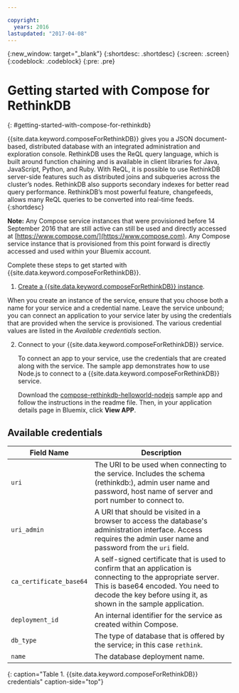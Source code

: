 ```yaml
---

copyright:
  years: 2016
lastupdated: "2017-04-08"
---
```


{:new_window: target="_blank"}
{:shortdesc: .shortdesc}
{:screen: .screen}
{:codeblock: .codeblock}
{:pre: .pre}

# Getting started with Compose for RethinkDB
{: #getting-started-with-compose-for-rethinkdb}

{{site.data.keyword.composeForRethinkDB}} gives you a JSON document-based, distributed database with an integrated administration and exploration console. RethinkDB uses the ReQL query language, which is built around function chaining and is available in client libraries for Java, JavaScript, Python, and Ruby. With ReQL, it is possible to use RethinkDB server-side features such as distributed joins and subqueries across the cluster’s nodes. RethinkDB also supports secondary indexes for better read query performance. RethinkDB’s most powerful feature, changefeeds, allows many ReQL queries to be converted into real-time feeds.
{:shortdesc}

**Note:** Any Compose service instances that were provisioned before 14 September 2016 that are still active can still be used and directly accessed at [https://www.compose.com/](https://www.compose.com). Any Compose service instance that is provisioned from this point forward is directly accessed and used within your Bluemix account.

Complete these steps to get started with {{site.data.keyword.composeForRethinkDB}}.

1. [Create a {{site.data.keyword.composeForRethinkDB}} instance](https://console.ng.bluemix.net/catalog/services/compose-for-rethinkdb/).

  When you create an instance of the service, ensure that you choose both a name for your service and a credential name. Leave the service unbound; you can connect an application to your service later by using the credentials that are provided when the service is provisioned. The various credential values are listed in the *Available credentials* section.

2. Connect to your {{site.data.keyword.composeForRethinkDB}} service.

   To connect an app to your service, use the credentials that are created along with the service. The sample app demonstrates how to use Node.js to connect to a {{site.data.keyword.composeForRethinkDB}} service.

   Download the [compose-rethinkdb-helloworld-nodejs](https://github.com/IBM-Bluemix/compose-rethinkdb-helloworld-nodejs) sample app and follow the instructions in the readme file. Then, in your application details page in Bluemix, click **View APP**.

## Available credentials

Field Name|Description
----------|-----------
`uri`|The URI to be used when connecting to the service. Includes the schema (rethinkdb:), admin user name and password, host name of server and port number to connect to.
`uri_admin`|A URI that should be visited in a browser to access the database's administration interface. Access requires the admin user name and password from the `uri` field.
`ca_certificate_base64`|A self-signed certificate that is used to confirm that an application is connecting to the appropriate server. This is base64 encoded. You need to decode the key before using it, as shown in the sample application.
`deployment_id`|An internal identifier for the service as created within Compose.
`db_type`|The type of database that is offered by the service; in this case `rethink`.
`name`|The database deployment name.
{: caption="Table 1. {{site.data.keyword.composeForRethinkDB}} credentials" caption-side="top"}
